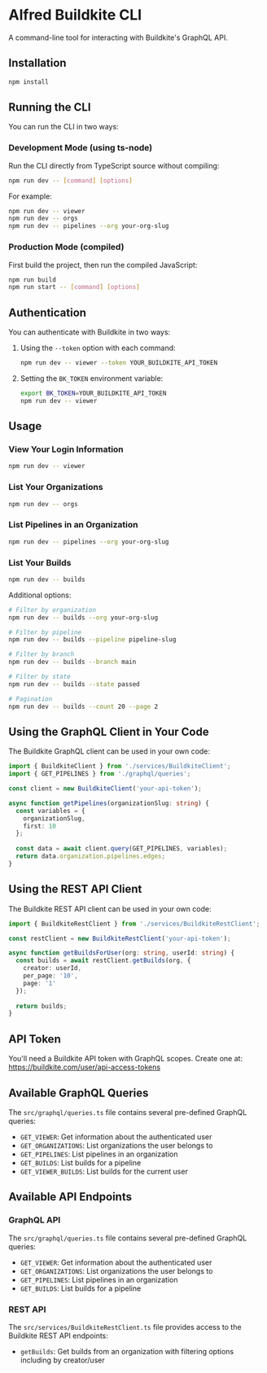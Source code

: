 # Alfred Buildkite CLI

A command-line tool for interacting with Buildkite's GraphQL API.

## Installation

```bash
npm install
```

## Running the CLI

You can run the CLI in two ways:

### Development Mode (using ts-node)

Run the CLI directly from TypeScript source without compiling:

```bash
npm run dev -- [command] [options]
```

For example:
```bash
npm run dev -- viewer
npm run dev -- orgs
npm run dev -- pipelines --org your-org-slug
```

### Production Mode (compiled)

First build the project, then run the compiled JavaScript:

```bash
npm run build
npm run start -- [command] [options]
```

## Authentication

You can authenticate with Buildkite in two ways:

1. Using the `--token` option with each command:
   ```bash
   npm run dev -- viewer --token YOUR_BUILDKITE_API_TOKEN
   ```

2. Setting the `BK_TOKEN` environment variable:
   ```bash
   export BK_TOKEN=YOUR_BUILDKITE_API_TOKEN
   npm run dev -- viewer
   ```

## Usage

### View Your Login Information

```bash
npm run dev -- viewer
```

### List Your Organizations

```bash
npm run dev -- orgs
```

### List Pipelines in an Organization

```bash
npm run dev -- pipelines --org your-org-slug
```

### List Your Builds

```bash
npm run dev -- builds
```

Additional options:
```bash
# Filter by organization
npm run dev -- builds --org your-org-slug

# Filter by pipeline
npm run dev -- builds --pipeline pipeline-slug

# Filter by branch
npm run dev -- builds --branch main

# Filter by state
npm run dev -- builds --state passed

# Pagination
npm run dev -- builds --count 20 --page 2
```

## Using the GraphQL Client in Your Code

The Buildkite GraphQL client can be used in your own code:

```typescript
import { BuildkiteClient } from './services/BuildkiteClient';
import { GET_PIPELINES } from './graphql/queries';

const client = new BuildkiteClient('your-api-token');

async function getPipelines(organizationSlug: string) {
  const variables = {
    organizationSlug,
    first: 10
  };
  
  const data = await client.query(GET_PIPELINES, variables);
  return data.organization.pipelines.edges;
}
```

## Using the REST API Client

The Buildkite REST API client can be used in your own code:

```typescript
import { BuildkiteRestClient } from './services/BuildkiteRestClient';

const restClient = new BuildkiteRestClient('your-api-token');

async function getBuildsForUser(org: string, userId: string) {
  const builds = await restClient.getBuilds(org, {
    creator: userId,
    per_page: '10',
    page: '1'
  });
  
  return builds;
}
```

## API Token

You'll need a Buildkite API token with GraphQL scopes. Create one at:
https://buildkite.com/user/api-access-tokens

## Available GraphQL Queries

The `src/graphql/queries.ts` file contains several pre-defined GraphQL queries:

- `GET_VIEWER`: Get information about the authenticated user
- `GET_ORGANIZATIONS`: List organizations the user belongs to
- `GET_PIPELINES`: List pipelines in an organization
- `GET_BUILDS`: List builds for a pipeline
- `GET_VIEWER_BUILDS`: List builds for the current user

## Available API Endpoints

### GraphQL API
The `src/graphql/queries.ts` file contains several pre-defined GraphQL queries:

- `GET_VIEWER`: Get information about the authenticated user
- `GET_ORGANIZATIONS`: List organizations the user belongs to
- `GET_PIPELINES`: List pipelines in an organization
- `GET_BUILDS`: List builds for a pipeline

### REST API
The `src/services/BuildkiteRestClient.ts` file provides access to the Buildkite REST API endpoints:

- `getBuilds`: Get builds from an organization with filtering options including by creator/user 